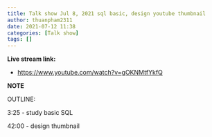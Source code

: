 ```yaml
---
title: Talk show Jul 8, 2021 sql basic, design youtube thumbnail
author: thuanpham2311
date: 2021-07-12 11:38
categories: [Talk show]
tags: []
---
```


**Live stream link:**
- <https://www.youtube.com/watch?v=gOKNMtfYkfQ>

**NOTE**

OUTLINE:

3:25 - study basic SQL

42:00 - design thumbnail
